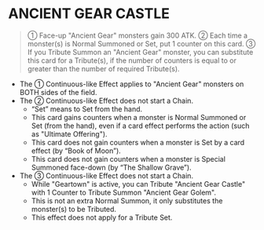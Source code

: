 
# ANCIENT GEAR CASTLE  
> ① Face-up "Ancient Gear" monsters gain 300 ATK. ② Each time a monster(s) is Normal Summoned or Set, put 1 counter on this card. ③ If you Tribute Summon an "Ancient Gear" monster, you can substitute this card for a Tribute(s), if the number of counters is equal to or greater than the number of required Tribute(s).

*   The ① Continuous-like Effect applies to "Ancient Gear" monsters on BOTH sides of the field.
*   The ② Continuous-like Effect does not start a Chain.
    *   “Set” means to Set from the hand.
    *   This card gains counters when a monster is Normal Summoned or Set (from the hand), even if a card effect performs the action (such as "Ultimate Offering").
    *   This card does not gain counters when a monster is Set by a card effect (by “Book of Moon”).
    *   This card does not gain counters when a monster is Special Summoned face-down (by “The Shallow Grave”).
*   The ③ Continuous-like Effect does not start a Chain.
    *   While "Geartown" is active, you can Tribute "Ancient Gear Castle" with 1 Counter to Tribute Summon "Ancient Gear Golem".
    *   This is not an extra Normal Summon, it only substitutes the monster(s) to be Tributed.
    *   This effect does not apply for a Tribute Set.

  
